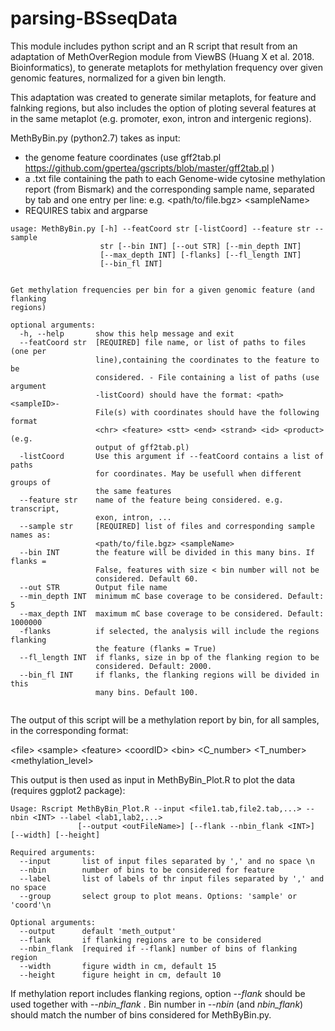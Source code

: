 # parsing-BSseqData

This module includes python script and an R script that result from an adaptation of MethOverRegion module from ViewBS (Huang X et al. 2018. Bioinformatics), to generate metaplots for methylation frequency over given genomic features, normalized for a given bin length.

This adaptation was created to generate similar metaplots, for feature and falnking regions, but also includes the option of ploting several features at in the same metaplot (e.g. promoter, exon, intron and intergenic regions).


MethByBin.py (python2.7) takes as input: 
- the genome feature coordinates (use gff2tab.pl https://github.com/gpertea/gscripts/blob/master/gff2tab.pl ) 
- a .txt file containing the path to each Genome-wide cytosine methylation report (from Bismark) and the corresponding sample name, separated by tab and one entry per line: e.g. \<path/to/file.bgz> \<sampleName>
- REQUIRES tabix and argparse

```
usage: MethByBin.py [-h] --featCoord str [-listCoord] --feature str --sample
                    str [--bin INT] [--out STR] [--min_depth INT]
                    [--max_depth INT] [-flanks] [--fl_length INT]
                    [--bin_fl INT]


Get methylation frequencies per bin for a given genomic feature (and flanking
regions)

optional arguments:
  -h, --help       show this help message and exit
  --featCoord str  [REQUIRED] file name, or list of paths to files (one per
                   line),containing the coordinates to the feature to be
                   considered. - File containing a list of paths (use argument
                   -listCoord) should have the format: <path> <sampleID>-
                   File(s) with coordinates should have the following format
                   <chr> <feature> <stt> <end> <strand> <id> <product> (e.g.
                   output of gff2tab.pl)
  -listCoord       Use this argument if --featCoord contains a list of paths
                   for coordinates. May be usefull when different groups of
                   the same features
  --feature str    name of the feature being considered. e.g. transcript,
                   exon, intron, ...
  --sample str     [REQUIRED] list of files and corresponding sample names as:
                   <path/to/file.bgz> <sampleName>
  --bin INT        the feature will be divided in this many bins. If flanks =
                   False, features with size < bin number will not be
                   considered. Default 60.
  --out STR        Output file name
  --min_depth INT  minimum mC base coverage to be considered. Default: 5
  --max_depth INT  maximum mC base coverage to be considered. Default: 1000000
  -flanks          if selected, the analysis will include the regions flanking
                   the feature (flanks = True)
  --fl_length INT  if flanks, size in bp of the flanking region to be
                   considered. Default: 2000.
  --bin_fl INT     if flanks, the flanking regions will be divided in this
                   many bins. Default 100.


```

The output of this script will be a methylation report by bin, for all samples, in the corresponding format:

\<file>	\<sample>	\<feature> \<coordID>	\<bin>	\<C_number>	\<T_number>	\<methylation_level>
  
This output is then used as input in MethByBin_Plot.R to plot the data (requires ggplot2 package):
```
Usage: Rscript MethByBin_Plot.R --input <file1.tab,file2.tab,...> --nbin <INT> --label <lab1,lab2,...> 
               [--output <outFileName>] [--flank --nbin_flank <INT>] [--width] [--height] 

Required arguments: 
  --input       list of input files separated by ',' and no space \n
  --nbin        number of bins to be considered for feature 
  --label       list of labels of thr input files separated by ',' and no space
  --group       select group to plot means. Options: 'sample' or 'coord'\n

Optional arguments:
  --output      default 'meth_output' 
  --flank       if flanking regions are to be considered 
  --nbin_flank  [required if --flank] number of bins of flanking region 
  --width       figure width in cm, default 15 
  --height      figure height in cm, default 10 
```

If methylation report includes flanking regions, option *--flank* should be used together with *--nbin_flank <INT>*.
  Bin number in *--nbin* (and *nbin_flank*) should match the number of bins considered for MethByBin.py. 
